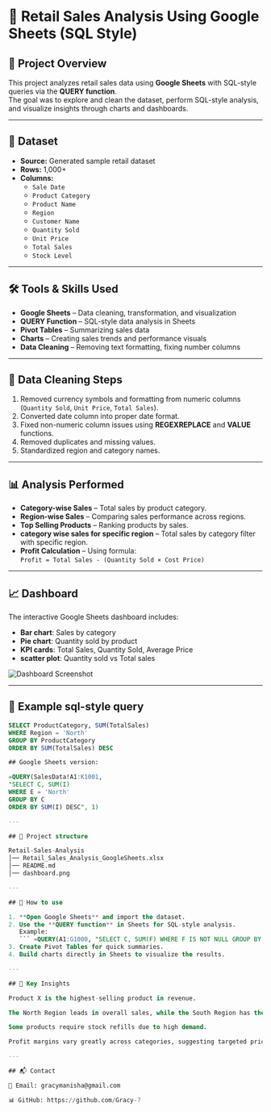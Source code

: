 # 🛒 Retail Sales Analysis Using Google Sheets (SQL Style)

## 📌 Project Overview
This project analyzes retail sales data using **Google Sheets** with SQL-style queries via the **QUERY function**.  
The goal was to explore and clean the dataset, perform SQL-style analysis, and visualize insights through charts and dashboards.

---

## 📂 Dataset
- **Source:** Generated sample retail dataset  
- **Rows:** 1,000+  
- **Columns:**
  - `Sale Date`
  - `Product Category`
  - `Product Name`
  - `Region`
  - `Customer Name`
  - `Quantity Sold`
  - `Unit Price`
  - `Total Sales`
  - `Stock Level`

---

## 🛠️ Tools & Skills Used
- **Google Sheets** – Data cleaning, transformation, and visualization  
- **QUERY Function** – SQL-style data analysis in Sheets  
- **Pivot Tables** – Summarizing sales data  
- **Charts** – Creating sales trends and performance visuals  
- **Data Cleaning** – Removing text formatting, fixing number columns

---

## 🧹 Data Cleaning Steps
1. Removed currency symbols and formatting from numeric columns (`Quantity Sold`, `Unit Price`, `Total Sales`).
2. Converted date column into proper date format.
3. Fixed non-numeric column issues using **REGEXREPLACE** and **VALUE** functions.
4. Removed duplicates and missing values.
5. Standardized region and category names.

---

## 📊 Analysis Performed
- **Category-wise Sales** – Total sales by product category.
- **Region-wise Sales** – Comparing sales performance across regions.
- **Top Selling Products** – Ranking products by sales.
- **category wise sales for specific region** – Total sales by category filter with specific region.
- **Profit Calculation** – Using formula:  
  `Profit = Total Sales - (Quantity Sold × Cost Price)`

---

## 📈 Dashboard
The interactive Google Sheets dashboard includes:
- **Bar chart**: Sales by category
- **Pie chart**: Quantity sold by product
- **KPI cards**: Total Sales, Quantity Sold, Average Price
- **scatter plot**: Quantity sold vs Total sales

![Dashboard Screenshot](https://github.com/Gracy-7/Gracy-7-Retail-sales-analysis-sql-style/"Retail-Sales-Dashboard.png")

---

## 📜 Example sql-style query
```sql
SELECT ProductCategory, SUM(TotalSales) 
WHERE Region = 'North' 
GROUP BY ProductCategory 
ORDER BY SUM(TotalSales) DESC

## Google Sheets version:

=QUERY(SalesData!A1:K1001, 
"SELECT C, SUM(I) 
WHERE E = 'North' 
GROUP BY C 
ORDER BY SUM(I) DESC", 1)

---

## 📂 Project structure

Retail-Sales-Analysis
│── Retail_Sales_Analysis_GoogleSheets.xlsx
│── README.md
│── dashboard.png

---

## 🚀 How to use

1. **Open Google Sheets** and import the dataset.  
2. Use the **QUERY function** in Sheets for SQL-style analysis.  
   Example:
   ``` =QUERY(A1:G1000, "SELECT C, SUM(F) WHERE F IS NOT NULL GROUP BY C ORDER BY SUM(F) DESC", 1)
3. Create Pivot Tables for quick summaries.
4. Build charts directly in Sheets to visualize the results.

---

## 📌 Key Insights

Product X is the highest-selling product in revenue.

The North Region leads in overall sales, while the South Region has the highest average order value.

Some products require stock refills due to high demand.

Profit margins vary greatly across categories, suggesting targeted pricing strategies.

---

## 📬 Contact

📧 Email: gracymanisha@gmail.com

📊 GitHub: https://github.com/Gracy-7
